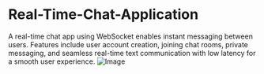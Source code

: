 # Real-Time-Chat-Application
A real-time chat app using WebSocket enables instant messaging between users. Features include user account creation, joining chat rooms, private messaging, and seamless real-time text communication with low latency for a smooth user experience.
![Image](https://github.com/user-attachments/assets/561dbfe8-f6f7-4ea2-a2cb-daa4f3b52176)

